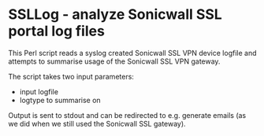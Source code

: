 SSLLog - analyze Sonicwall SSL portal log files
===============================================

This Perl script reads a syslog created Sonicwall SSL VPN device logfile and
attempts to summarise usage of the Sonicwall SSL VPN gateway.

The script takes two input parameters:
*   input logfile 
*   logtype to summarise on

Output is sent to stdout and can be redirected to e.g. generate emails (as we
did when we still used the Sonicwall SSL gateway).



